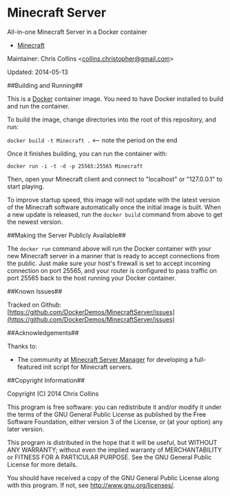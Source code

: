 Minecraft Server
================

All-in-one Minecraft Server in a Docker container

* [Minecraft](https://minecraft.net/download)

Maintainer: Chris Collins \<collins.christopher@gmail.com\>

Updated: 2014-05-13

##Building and Running##

This is a [Docker](http://docker.io) container image.  You need to have Docker installed to build and run the container.

To build the image, change directories into the root of this repository, and run:

`docker build -t Minecraft .`  <-- note the period on the end

Once it finishes building, you can run the container with:

`docker run -i -t -d -p 25565:25565 Minecraft`

Then, open your Minecraft client and connect to "localhost" or "127.0.0.1" to start playing.

To improve startup speed, this image will not update with the latest version of the Minecraft software automatically once the initial image is built.  When a new update is released, run the `docker build` command from above to get the newest version.

##Making the Server Publicly Available##

The `docker run` command above will run the Docker container with your new Minecraft server in a manner that is ready to accept connections from the public.  Just make sure your host's firewall is set to accept incoming connection on port 25565, and your router is configured to pass traffic on port 25565 back to the host running your Docker container.

##Known Issues##

Tracked on Github: [https://github.com/DockerDemos/MinecraftServer/issues](https://github.com/DockerDemos/MinecraftServer/issues)

##Acknowledgements##

Thanks to:

* The community at [Minecraft Server Manager](http://msmhq.com/) for developing a full-featured init script for Minecraft servers.

##Copyright Information##

Copyright (C) 2014 Chris Collins

This program is free software: you can redistribute it and/or modify it under the terms of the GNU General Public License as published by the Free Software Foundation, either version 3 of the License, or (at your option) any later version.

This program is distributed in the hope that it will be useful, but WITHOUT ANY WARRANTY; without even the implied warranty of MERCHANTABILITY or FITNESS FOR A PARTICULAR PURPOSE. See the GNU General Public License for more details.

You should have received a copy of the GNU General Public License along with this program. If not, see http://www.gnu.org/licenses/.
